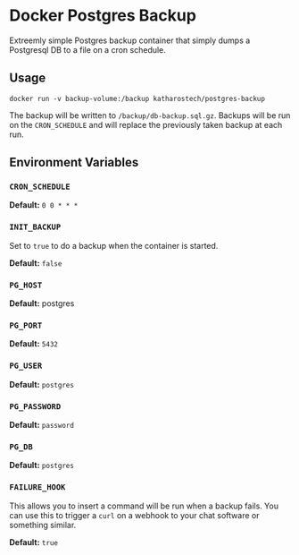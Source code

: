 # Docker Postgres Backup

Extreemly simple Postgres backup container that simply dumps a Postgresql DB to a file on a cron schedule.

## Usage

```
docker run -v backup-volume:/backup katharostech/postgres-backup
```

The backup will be written to `/backup/db-backup.sql.gz`. Backups will be run on the `CRON_SCHEDULE` and will replace the previously taken backup at each run.

## Environment Variables

### `CRON_SCHEDULE`

**Default:** `0 0 * * *`

### `INIT_BACKUP`

Set to `true` to do a backup when the container is started.

**Default:** `false`

### `PG_HOST`

**Default:** postgres

### `PG_PORT`

**Default:** `5432`

### `PG_USER`

**Default:** `postgres`

### `PG_PASSWORD`

**Default:** `password`

### `PG_DB`

**Default:** `postgres`

### `FAILURE_HOOK`

This allows you to insert a command will be run when a backup fails. You can use this to trigger a `curl` on a webhook to your chat software or something similar.

**Default:** `true`
